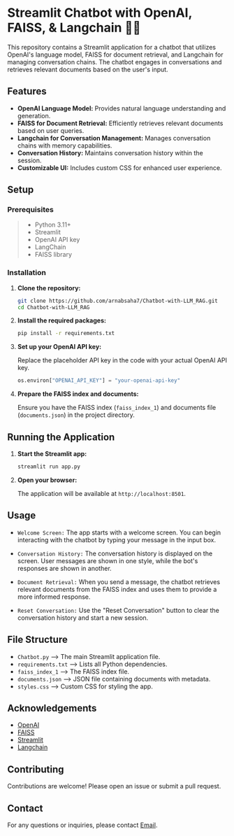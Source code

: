 # Streamlit Chatbot with OpenAI, FAISS, & Langchain 🦜️🔗

This repository contains a Streamlit application for a chatbot that utilizes OpenAI's language model, FAISS for document retrieval, and Langchain for managing conversation chains. The chatbot engages in conversations and retrieves relevant documents based on the user's input.


## Features

- **OpenAI Language Model:** Provides natural language understanding and generation.
- **FAISS for Document Retrieval:** Efficiently retrieves relevant documents based on user queries.
- **Langchain for Conversation Management:** Manages conversation chains with memory capabilities.
- **Conversation History:** Maintains conversation history within the session.
- **Customizable UI:** Includes custom CSS for enhanced user experience.

## Setup

### Prerequisites

>- Python 3.11+
>- Streamlit
>- OpenAI API key
>- LangChain
>- FAISS library

### Installation

1. **Clone the repository:**

    ```bash
    git clone https://github.com/arnabsaha7/Chatbot-with-LLM_RAG.git
    cd Chatbot-with-LLM_RAG
    ```

2. **Install the required packages:**

    ```bash
    pip install -r requirements.txt
    ```

3. **Set up your OpenAI API key:**

    Replace the placeholder API key in the code with your actual OpenAI API key.

    ```python
    os.environ["OPENAI_API_KEY"] = "your-openai-api-key"
    ```

4. **Prepare the FAISS index and documents:**

    Ensure you have the FAISS index (`faiss_index_1`) and documents file (`documents.json`) in the project directory.

## Running the Application

1. **Start the Streamlit app:**

    ```bash
    streamlit run app.py
    ```

2. **Open your browser:**

    The application will be available at `http://localhost:8501`.

## Usage

- `Welcome Screen:` The app starts with a welcome screen. You can begin interacting with the chatbot by typing your message in the input box.

- `Conversation History:` The conversation history is displayed on the screen. User messages are shown in one style, while the bot's responses are shown in another.

- `Document Retrieval:` When you send a message, the chatbot retrieves relevant documents from the FAISS index and uses them to provide a more informed response.

- `Reset Conversation:` Use the "Reset Conversation" button to clear the conversation history and start a new session.

## File Structure

- `Chatbot.py` -->   The main Streamlit application file.
- `requirements.txt` -->   Lists all Python dependencies.
- `faiss_index_1` -->   The FAISS index file.
- `documents.json` -->   JSON file containing documents with metadata.
- `styles.css` -->   Custom CSS for styling the app.

## Acknowledgements

- [OpenAI](https://www.openai.com/)
- [FAISS](https://github.com/facebookresearch/faiss.git)
- [Streamlit](https://www.streamlit.io/)
- [Langchain](https://github.com/langchain-ai/langchain.git)

## Contributing

Contributions are welcome! Please open an issue or submit a pull request.

## Contact

For any questions or inquiries, please contact [Email](arnabsaha9786@gmail.com).

